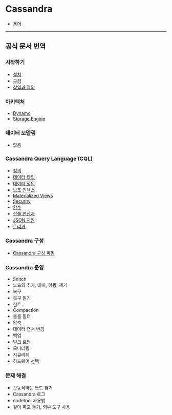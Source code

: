 # Cassandra

- [용어](terms.md)





---

## 공식 문서 번역

###  시작하기

- [설치](getting_started_installation.md)
- [구성](getting_started_configuration.md)
- [삽입과 질의](getting_started_inserting_and_querying.md)

### 아키텍처

- [Dynamo](architecture_dynamo.md)
- [Storage Engine](./architecture_storage_engine.md)

### 데이터 모델링

- 없음

### Cassandra Query Language (CQL)

- [정의](./cql_definitions.md)
- [데이터 타입](cql_data_types.md)
- [데이터 정의](cql_data_definition.md)
- [보조 인덱스](cql_secondary_indexes.md)
- [Materialized Views](cql_materialized_views.md)
- [Security](cql_security.md)
- [함수](cql_functions.md)
- [산술 연산자](cql_arithmetic_operators.md)
- [JSON 지원](cql_json_support.md)
- [트리거](cql_triggers.md)

### Cassandra 구성

- [Cassandra 구성 파일](configuration_cassandra_configuration_file.md)

### Cassandra 운영

- Snitch
- 노드의 추가, 대치, 이동, 제거
- 복구
- 복구 읽기
- 힌트
- Compaction
- 블룸 필터
- 압축
- 데이터 캡쳐 변경
- 백업
- 벌크 로딩
- 모니터링
- 시큐리티
- 하드웨어 선택

### 문제 해결

- 오동작하는 노드 찾기
- Cassandra 로그
- nodetool 사용법
- 깊이 파고 들기, 외부 도구 사용

